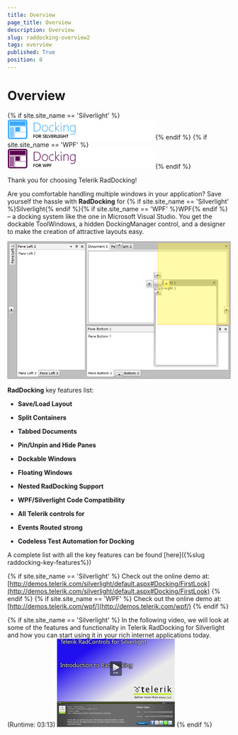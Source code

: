 ```yaml
---
title: Overview
page_title: Overview
description: Overview
slug: raddocking-overview2
tags: overview
published: True
position: 0
---
```


# Overview

{% if site.site_name == 'Silverlight' %}
![](images/RadDocking_Overview_010.png)
{% endif %}
{% if site.site_name == 'WPF' %}
![](images/RadDocking_Overview_020_WPF.png)
{% endif %}

Thank you for choosing Telerik RadDocking!

Are you comfortable handling multiple windows in your application? Save yourself the hassle with __RadDocking__ for {% if site.site_name == 'Silverlight' %}Silverlight{% endif %}{% if site.site_name == 'WPF' %}WPF{% endif %} – a docking system like the one in Microsoft Visual Studio. You get the dockable ToolWindows, a hidden DockingManager control, and a designer to make the creation of attractive layouts easy.
        
![Rad Docking Overview](images/RadDocking_Overview.png)

__RadDocking__ key features list: 

* __Save/Load Layout__

* __Split Containers__

* __Tabbed Documents__

* __Pin/Unpin and Hide Panes__

* __Dockable Windows__

* __Floating Windows__

* __Nested RadDocking Support__

* __WPF/Silverlight Code Compatibility__

* __All Telerik controls for__

* __Events Routed strong__

* __Codeless Test Automation for Docking__

A complete list with all the key features can be found [here]({%slug raddocking-key-features%})

{% if site.site_name == 'Silverlight' %}
Check out the online demo at: [http://demos.telerik.com/silverlight/default.aspx#Docking/FirstLook](http://demos.telerik.com/silverlight/default.aspx#Docking/FirstLook)
{% endif %}
{% if site.site_name == 'WPF' %}
Check out the online demo at: [http://demos.telerik.com/wpf/](http://demos.telerik.com/wpf/)
{% endif %}

{% if site.site_name == 'Silverlight' %}
In the following video, we will look at some of the features and functionality in Telerik RadDocking for Silverlight and how you can start using it in your rich internet applications today.(Runtime: 03:13)
[![](images/Docking_Getting_Started.png)](http://tv.telerik.com/silverlight/video/introduction-raddocking-silverlight)
{% endif %}

